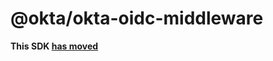 # @okta/okta-oidc-middleware

**This SDK [has moved](https://github.com/okta/okta-oidc-middleware)**
